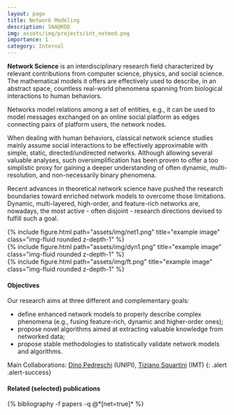 ```yaml
---
layout: page
title: Network Modeling
description: SNA@KDD
img: assets/img/projects/int_netmod.png
importance: 1
category: Internal
---
```


**Network Science** is an interdisciplinary research field characterized by relevant contributions from computer science, physics, and social science. 
The mathematical models it offers are effectively used to describe, in an abstract space, countless real-world phenomena spanning from biological interactions to human behaviors. 

Networks model relations among a set of entities, e.g., it can be used to model messages exchanged on an online social platform as edges connecting pairs of platform users, the network nodes. 

When dealing with human behaviors, classical network science studies mainly assume social interactions to be effectively approximable with simple, static, directed/undirected networks. 
Although allowing several valuable analyses, such oversimplification has been proven to offer a too simplistic proxy for gaining a deeper understanding of often dynamic, multi-resolution, and non-necessarily binary phenomena. 

Recent advances in theoretical network science have pushed the research boundaries toward enriched network models to overcome those limitations. 
Dynamic, multi-layered, high-order, and feature-rich networks are, nowadays, the most active - often disjoint - research directions devised to fulfill such a goal. 

<div class="row">
    <div class="col-sm mt-3 mt-md-0">
        {% include figure.html path="assets/img/net1.png" title="example image" class="img-fluid rounded z-depth-1" %}
    </div>
    <div class="col-sm mt-3 mt-md-0">
        {% include figure.html path="assets/img/dyn1.png" title="example image" class="img-fluid rounded z-depth-1" %}
    </div>
    <div class="col-sm mt-3 mt-md-0">
        {% include figure.html path="assets/img/ft.png" title="example image" class="img-fluid rounded z-depth-1" %}
    </div>
</div>

#### Objectives
Our research aims at three different and complementary goals:
- define enhanced network models to properly describe complex phenomena (e.g., fusing feature-rich, dynamic and higher-order ones);
- propose novel algorithms aimed at extracting valuable knowledge from networked data;
- propose stable methodologies to statistically validate network models and algorithms.

Main Collaborations: [Dino Pedreschi](https://scholar.google.it/citations?hl=it&user=5efz6osAAAAJ) (UNIPI), [Tiziano Squartini](https://scholar.google.it/citations?hl=it&user=xevG7aEAAAAJ) (IMT)
{: .alert .alert-success}


<div class="publications">
  <h4>Related (selected) publications</h4>
  {% bibliography -f papers -q @*[net=true]* %}
</div>